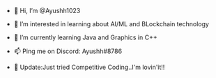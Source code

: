 - 👋 Hi, I’m @Ayushh1023
- 👀 I’m interested in learning about AI/ML and BLockchain technology
- 🌱 I’m currently learning Java and Graphics in C++
- 📫 Ping me on Discord: Ayushh#8786

- 📜 Update:Just tried Competitive Coding..I'm lovin'it!!
<!---
Ayushh1023/Ayushh1023 is a ✨ special ✨ repository because its `README.md` (this file) appears on your GitHub profile.
You can click the Preview link to take a look at your changes.
--->
